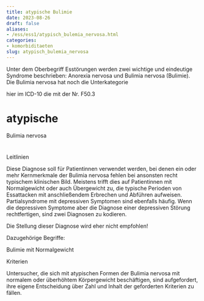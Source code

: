 ```yaml
---
title: atypische Bulimie
date: 2023-08-26
draft: false
aliases:
- /ess/ess1/atypisch_bulemia_nervosa.html
categories:
- komorbiditaeten
slug: atypisch_bulemia_nervosa
---
```




Unter dem Oberbegriff Esstörungen werden zwei wichtige und
eindeutige Syndrome beschrieben: Anorexia nervosa und Bulimia nervosa
(Bulimie). Die Bulimia nervosa hat noch die Unterkategorie

hier im ICD-10 die mit
der Nr. F50.3

#

# atypische
Bulimia nervosa

#

Leitlinien

Diese Diagnose soll für
Patientinnen verwendet werden, bei denen ein oder mehr Kernmerkmale der Bulimia
nervosa fehlen bei ansonsten recht typischem klinischen Bild. Meistens
trifft dies auf Patientinnen mit Normalgewicht oder auch Übergewicht zu, die
typische Perioden von Essattacken mit anschließendem Erbrechen und Abführen
aufweisen. Partialsyndrome mit depressiven Symptomen sind ebenfalls häufig.
Wenn die depressiven Symptome aber die Diagnose einer depressiven Störung
rechtfertigen, sind zwei Diagnosen zu kodieren.

Die Stellung dieser
Diagnose wird eher nicht empfohlen!

Dazugehörige
Begriffe:

Bulimie
mit Normalgewicht

Kriterien

Untersucher, die sich
mit atypischen Formen der Bulimia nervosa mit normalem oder überhöhtem Körpergewicht
beschäftigen, sind aufgefordert, ihre eigene Entscheidung über Zahl und Inhalt
der geforderten Kriterien zu fällen.



